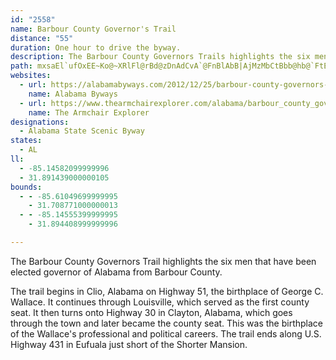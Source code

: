 ```yaml
---
id: "2558"
name: Barbour County Governor's Trail
distance: "55"
duration: One hour to drive the byway.
description: The Barbour County Governors Trails highlights the six men that have been elected governor of Alabama from Barbour County.
path: mxsaEl`ufOxEE~Ko@~XRlFl@rBd@zDnAdCvA`@FnBlAbB|AjMzMbCtBbb@hb@`FtEdDfD`@r@rErE`_@h\nD~BhFzB~HpAfG`@~@d@ZlA`Aj_ASlFiAxHy@bDs`@lmAmCvJgB`IgF~W}C`MoGnP]fAaR~d@oGvPwPpb@eB~Ey@~CiAnGg@fFkC~j@ObJ?dEHxDtCz^RxKMtJc@lHiDd]eKr`AyA~JaAlE}AxF}_@bjAyIhX{FfOwYzn@iArCoAhEs@pDw@tGQzF?hCNhEbCp[bAfJ`BnGxA|DbD`G|Vx]rClE|AxC`BxDzAfF|@zDj@rD`@~DrCjt@l@`Ih@pCdAfDtJnSpArDh@~Bn@fFtD`m@hAxHr@zCbAlDxBhFzCdFzBtClDjDl[zVjBhAvCjDxBtEzA~G~CbRr]|xBdApKfAzHpAhNpKxaAZ~FA|FYdF_ArHgHrf@{@hHqIv|@cG~p@q@vEWbAuAnAyBbAyGxCuBd@eAFmACoLcBwBOyD?aBNoC`@wLzDeEbBu@t@a@v@SlASlISf^N|f@Yr@?ZFVzH?~AJl@Xb@`@X~@rBzL|Ird@b@rCl@rGl@lEh@dCx@xBjEzIdBnCt@v@jMxIvGbFhFjF`BtApBjAxBj@xId@vBf@nAj@vAfAnm@~w@}@vAOr@?xAw@bLEnBVjMIvf@\lC`@rAfInNrAdBhWjWtA~@bMxDfCtAbBdCnLnVdBxB~BlA~MxEhDd@rB?lAKrGwAhAApXr@PK`@y@`FxCxh@|l@k@nADf@dEnMdAfCp@dApElDpAxAfHxKjG|DpBpBnAfCf@rBb@|DfAjO^dCd@zAp@lAz@hA|@n@xI|CjCnB\HzBWjB|TbCv]^fDpBtIz@|ChC|FzBjDlB~A|A`A`DvAhDbA`H~@~e@dCnBD~Yy@dAF|Ab@j_@bTjA^~HhEjAx@|GlDhJvFh@rAT~AFpJNvBr@rBb@r@xB~B|LhLrDxDbBnCzFpK`BfBfWtM~FrDvBfBza@jb@pCfClLzLtAdB|IzIzAlBxBdEpA`FhCxWZrBlAdEx@|A`AnApYb\zD`DrDxBbc@lR`CrAbRjMnB|@|NxDjAFhBMlL_GzOgE|CwApFuCnBs@tAMtA?`[`F`SnDpAb@jBlA|BfC|HlKlFzEfBrAdAd@lOnErFnB?B
websites:
  - url: https://alabamabyways.com/2012/12/25/barbour-county-governors-trail-2/
    name: Alabama Byways
  - url: https://www.thearmchairexplorer.com/alabama/barbour_county_governors_trail.php
    name: The Armchair Explorer
designations:
  - Alabama State Scenic Byway
states:
  - AL
ll:
  - -85.14582099999996
  - 31.891439000000105
bounds:
  - - -85.61049699999995
    - 31.708771000000013
  - - -85.14555399999995
    - 31.894408999999996

---
```


The Barbour County Governors Trail highlights the six men that have been elected governor of Alabama from Barbour County.

The trail begins in Clio, Alabama on Highway 51, the birthplace of George C. Wallace. It continues through Louisville, which served as the first county seat. It then turns onto Highway 30 in Clayton, Alabama, which goes through the town and later became the county seat. This was the birthplace of the Wallace's professional and political careers. The trail ends along U.S. Highway 431 in Eufuala just short of the Shorter Mansion.
